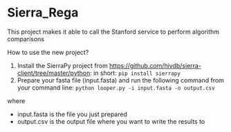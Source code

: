# Sierra_Rega
This project makes it able to call the Stanford service to perform algorithm comparisons

How to use the new project?

1. Install the SierraPy project from https://github.com/hivdb/sierra-client/tree/master/python: 
in short: 
```pip install sierrapy```
2. Prepare your fasta file (input.fasta) and run the following command from your command line:
```python looper.py -i input.fasta -o output.csv```

where
* input.fasta is the file you just prepared
* output.csv is the output file where you want to write the results to
